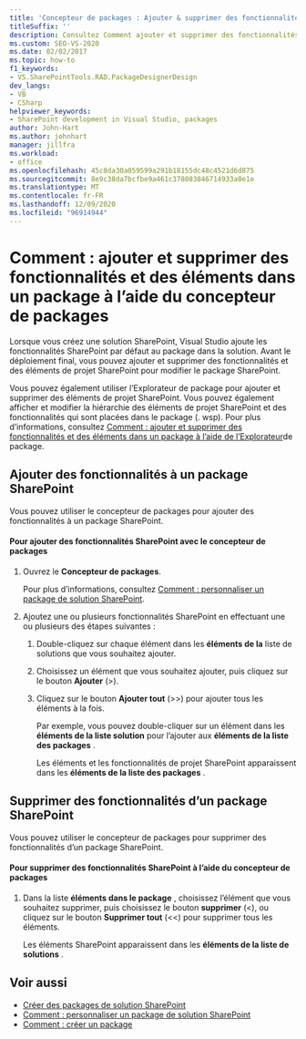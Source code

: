 ```yaml
---
title: 'Concepteur de packages : Ajouter & supprimer des fonctionnalités et des éléments dans le package'
titleSuffix: ''
description: Consultez Comment ajouter et supprimer des fonctionnalités et des éléments dans un package SharePoint à l’aide du concepteur de packages dans Visual Studio.
ms.custom: SEO-VS-2020
ms.date: 02/02/2017
ms.topic: how-to
f1_keywords:
- VS.SharePointTools.RAD.PackageDesignerDesign
dev_langs:
- VB
- CSharp
helpviewer_keywords:
- SharePoint development in Visual Studio, packages
author: John-Hart
ms.author: johnhart
manager: jillfra
ms.workload:
- office
ms.openlocfilehash: 45c8da30a059599a291b18155dc48c4521d6d875
ms.sourcegitcommit: 8e9c38da7bcfbe9a461c378083846714933a0e1e
ms.translationtype: MT
ms.contentlocale: fr-FR
ms.lasthandoff: 12/09/2020
ms.locfileid: "96914944"
---
```

# <a name="how-to-add-and-remove-features-and-items-to-a-package-by-using-the-package-designer"></a>Comment : ajouter et supprimer des fonctionnalités et des éléments dans un package à l’aide du concepteur de packages
  Lorsque vous créez une solution SharePoint, Visual Studio ajoute les fonctionnalités SharePoint par défaut au package dans la solution. Avant le déploiement final, vous pouvez ajouter et supprimer des fonctionnalités et des éléments de projet SharePoint pour modifier le package SharePoint.

 Vous pouvez également utiliser l’Explorateur de package pour ajouter et supprimer des éléments de projet SharePoint. Vous pouvez également afficher et modifier la hiérarchie des éléments de projet SharePoint et des fonctionnalités qui sont placées dans le package (. wsp). Pour plus d’informations, consultez [Comment : ajouter et supprimer des fonctionnalités et des éléments dans un package à l’aide de l’Explorateur](../sharepoint/how-to-add-and-remove-features-and-items-to-a-package-by-using-the-packaging-explorer.md)de package.

## <a name="add-features-to-a-sharepoint-package"></a>Ajouter des fonctionnalités à un package SharePoint
 Vous pouvez utiliser le concepteur de packages pour ajouter des fonctionnalités à un package SharePoint.

#### <a name="to-add-sharepoint-features-with-the-package-designer"></a>Pour ajouter des fonctionnalités SharePoint avec le concepteur de packages

1. Ouvrez le **Concepteur de packages**.

    Pour plus d’informations, consultez [Comment : personnaliser un package de solution SharePoint](../sharepoint/how-to-customize-a-sharepoint-solution-package.md).

2. Ajoutez une ou plusieurs fonctionnalités SharePoint en effectuant une ou plusieurs des étapes suivantes :

   1. Double-cliquez sur chaque élément dans les **éléments de la** liste de solutions que vous souhaitez ajouter.

   2. Choisissez un élément que vous souhaitez ajouter, puis cliquez sur le bouton **Ajouter** (>).

   3. Cliquez sur le bouton **Ajouter tout** (>>) pour ajouter tous les éléments à la fois.

      Par exemple, vous pouvez double-cliquer sur un élément dans les **éléments de la liste solution** pour l’ajouter aux **éléments de la liste des packages** .

      Les éléments et les fonctionnalités de projet SharePoint apparaissent dans les **éléments de la liste des packages** .

## <a name="remove-features-from-a-sharepoint-package"></a>Supprimer des fonctionnalités d’un package SharePoint
 Vous pouvez utiliser le concepteur de packages pour supprimer des fonctionnalités d’un package SharePoint.

#### <a name="to-remove-sharepoint-features-with-the-package-designer"></a>Pour supprimer des fonctionnalités SharePoint à l’aide du concepteur de packages

1. Dans la liste **éléments dans le package** , choisissez l’élément que vous souhaitez supprimer, puis choisissez le bouton **supprimer** (<), ou cliquez sur le bouton **Supprimer tout** (<<) pour supprimer tous les éléments.

     Les éléments SharePoint apparaissent dans les **éléments de la liste de solutions** .

## <a name="see-also"></a>Voir aussi
- [Créer des packages de solution SharePoint](../sharepoint/creating-sharepoint-solution-packages.md)
- [Comment : personnaliser un package de solution SharePoint](../sharepoint/how-to-customize-a-sharepoint-solution-package.md)
- [Comment : créer un package](/previous-versions/ee231585(v=vs.110))